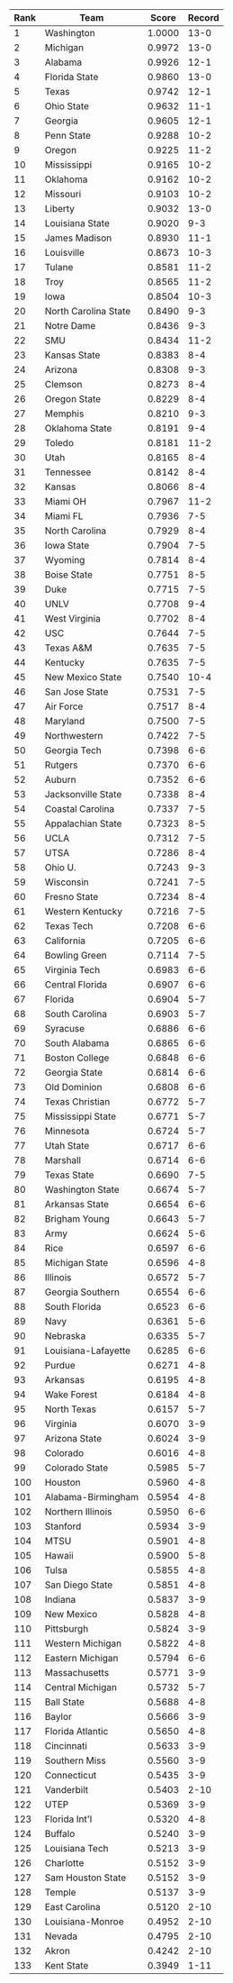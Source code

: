 Rank | Team | Score | Record
---|---|---|---
1 | Washington | 1.0000 | 13-0
2 | Michigan | 0.9972 | 13-0
3 | Alabama | 0.9926 | 12-1
4 | Florida State | 0.9860 | 13-0
5 | Texas | 0.9742 | 12-1
6 | Ohio State | 0.9632 | 11-1
7 | Georgia | 0.9605 | 12-1
8 | Penn State | 0.9288 | 10-2
9 | Oregon | 0.9225 | 11-2
10 | Mississippi | 0.9165 | 10-2
11 | Oklahoma | 0.9162 | 10-2
12 | Missouri | 0.9103 | 10-2
13 | Liberty | 0.9032 | 13-0
14 | Louisiana State | 0.9020 | 9-3
15 | James Madison | 0.8930 | 11-1
16 | Louisville | 0.8673 | 10-3
17 | Tulane | 0.8581 | 11-2
18 | Troy | 0.8565 | 11-2
19 | Iowa | 0.8504 | 10-3
20 | North Carolina State | 0.8490 | 9-3
21 | Notre Dame | 0.8436 | 9-3
22 | SMU | 0.8434 | 11-2
23 | Kansas State | 0.8383 | 8-4
24 | Arizona | 0.8308 | 9-3
25 | Clemson | 0.8273 | 8-4
26 | Oregon State | 0.8229 | 8-4
27 | Memphis | 0.8210 | 9-3
28 | Oklahoma State | 0.8191 | 9-4
29 | Toledo | 0.8181 | 11-2
30 | Utah | 0.8165 | 8-4
31 | Tennessee | 0.8142 | 8-4
32 | Kansas | 0.8066 | 8-4
33 | Miami OH | 0.7967 | 11-2
34 | Miami FL | 0.7936 | 7-5
35 | North Carolina | 0.7929 | 8-4
36 | Iowa State | 0.7904 | 7-5
37 | Wyoming | 0.7814 | 8-4
38 | Boise State | 0.7751 | 8-5
39 | Duke | 0.7715 | 7-5
40 | UNLV | 0.7708 | 9-4
41 | West Virginia | 0.7702 | 8-4
42 | USC | 0.7644 | 7-5
43 | Texas A&M | 0.7635 | 7-5
44 | Kentucky | 0.7635 | 7-5
45 | New Mexico State | 0.7540 | 10-4
46 | San Jose State | 0.7531 | 7-5
47 | Air Force | 0.7517 | 8-4
48 | Maryland | 0.7500 | 7-5
49 | Northwestern | 0.7422 | 7-5
50 | Georgia Tech | 0.7398 | 6-6
51 | Rutgers | 0.7370 | 6-6
52 | Auburn | 0.7352 | 6-6
53 | Jacksonville State | 0.7338 | 8-4
54 | Coastal Carolina | 0.7337 | 7-5
55 | Appalachian State | 0.7323 | 8-5
56 | UCLA | 0.7312 | 7-5
57 | UTSA | 0.7286 | 8-4
58 | Ohio U. | 0.7243 | 9-3
59 | Wisconsin | 0.7241 | 7-5
60 | Fresno State | 0.7234 | 8-4
61 | Western Kentucky | 0.7216 | 7-5
62 | Texas Tech | 0.7208 | 6-6
63 | California | 0.7205 | 6-6
64 | Bowling Green | 0.7114 | 7-5
65 | Virginia Tech | 0.6983 | 6-6
66 | Central Florida | 0.6907 | 6-6
67 | Florida | 0.6904 | 5-7
68 | South Carolina | 0.6903 | 5-7
69 | Syracuse | 0.6886 | 6-6
70 | South Alabama | 0.6865 | 6-6
71 | Boston College | 0.6848 | 6-6
72 | Georgia State | 0.6814 | 6-6
73 | Old Dominion | 0.6808 | 6-6
74 | Texas Christian | 0.6772 | 5-7
75 | Mississippi State | 0.6771 | 5-7
76 | Minnesota | 0.6724 | 5-7
77 | Utah State | 0.6717 | 6-6
78 | Marshall | 0.6714 | 6-6
79 | Texas State | 0.6690 | 7-5
80 | Washington State | 0.6674 | 5-7
81 | Arkansas State | 0.6654 | 6-6
82 | Brigham Young | 0.6643 | 5-7
83 | Army | 0.6624 | 5-6
84 | Rice | 0.6597 | 6-6
85 | Michigan State | 0.6596 | 4-8
86 | Illinois | 0.6572 | 5-7
87 | Georgia Southern | 0.6554 | 6-6
88 | South Florida | 0.6523 | 6-6
89 | Navy | 0.6361 | 5-6
90 | Nebraska | 0.6335 | 5-7
91 | Louisiana-Lafayette | 0.6285 | 6-6
92 | Purdue | 0.6271 | 4-8
93 | Arkansas | 0.6195 | 4-8
94 | Wake Forest | 0.6184 | 4-8
95 | North Texas | 0.6157 | 5-7
96 | Virginia | 0.6070 | 3-9
97 | Arizona State | 0.6024 | 3-9
98 | Colorado | 0.6016 | 4-8
99 | Colorado State | 0.5985 | 5-7
100 | Houston | 0.5960 | 4-8
101 | Alabama-Birmingham | 0.5954 | 4-8
102 | Northern Illinois | 0.5950 | 6-6
103 | Stanford | 0.5934 | 3-9
104 | MTSU | 0.5901 | 4-8
105 | Hawaii | 0.5900 | 5-8
106 | Tulsa | 0.5855 | 4-8
107 | San Diego State | 0.5851 | 4-8
108 | Indiana | 0.5837 | 3-9
109 | New Mexico | 0.5828 | 4-8
110 | Pittsburgh | 0.5824 | 3-9
111 | Western Michigan | 0.5822 | 4-8
112 | Eastern Michigan | 0.5794 | 6-6
113 | Massachusetts | 0.5771 | 3-9
114 | Central Michigan | 0.5732 | 5-7
115 | Ball State | 0.5688 | 4-8
116 | Baylor | 0.5666 | 3-9
117 | Florida Atlantic | 0.5650 | 4-8
118 | Cincinnati | 0.5633 | 3-9
119 | Southern Miss | 0.5560 | 3-9
120 | Connecticut | 0.5435 | 3-9
121 | Vanderbilt | 0.5403 | 2-10
122 | UTEP | 0.5369 | 3-9
123 | Florida Int'l | 0.5320 | 4-8
124 | Buffalo | 0.5240 | 3-9
125 | Louisiana Tech | 0.5213 | 3-9
126 | Charlotte | 0.5152 | 3-9
127 | Sam Houston State | 0.5152 | 3-9
128 | Temple | 0.5137 | 3-9
129 | East Carolina | 0.5120 | 2-10
130 | Louisiana-Monroe | 0.4952 | 2-10
131 | Nevada | 0.4795 | 2-10
132 | Akron | 0.4242 | 2-10
133 | Kent State | 0.3949 | 1-11
